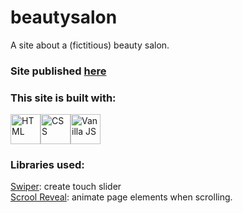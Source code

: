 # beautysalon

A site about a (fictitious) beauty salon.

### Site published [here](https://francissverissimo.github.io/beautysalon)

### This site is built with:

<div style="display: flex;">
  <img width="48px" src="https://cdn.jsdelivr.net/gh/devicons/devicon/icons/html5/html5-original-wordmark.svg" alt="HTML">
  <img width="48px" src="https://cdn.jsdelivr.net/gh/devicons/devicon/icons/css3/css3-original-wordmark.svg" alt="CSS">
  <img width="48ox" src="https://cdn.jsdelivr.net/gh/devicons/devicon/icons/javascript/javascript-original.svg" alt="Vanilla JS">
</div>

### Libraries used:
[Swiper](https://swiperjs.com/): create touch slider </br>
[Scrool Reveal](https://scrollrevealjs.org/): animate page elements when scrolling.
